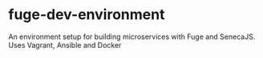 # fuge-dev-environment
An environment setup for building microservices with Fuge and SenecaJS. Uses Vagrant, Ansible and Docker
